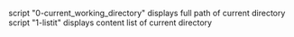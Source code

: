 script "0-current_working_directory" displays full path of current directory
script "1-listit" displays content list of current directory
